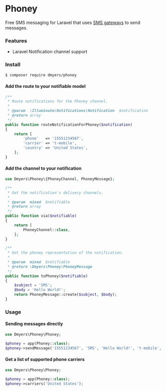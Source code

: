 # Phoney

Free SMS messaging for Laravel that uses [SMS gateways](https://en.wikipedia.org/wiki/SMS_gateway) to send messages.

### Features

* Laravel Notification channel support

### Install

```sh
$ composer require dmyers/phoney
```

#### Add the route to your notifiable model

```php
/**
 * Route notifications for the Phoney channel.
 *
 * @param  \Illuminate\Notifications\Notification  $notification
 * @return array
 */
public function routeNotificationForPhoney($notification)
{
    return [
        'phone'   => '15551234567',
        'carrier' => 't-mobile',
        'country' => 'United States',
    ];
}
```

#### Add the channel to your notification

```php
use Dmyers\Phoney\{PhoneyChannel, PhoneyMessage};

/**
 * Get the notification's delivery channels.
 *
 * @param  mixed  $notifiable
 * @return array
 */
public function via($notifiable)
{
    return [
        PhoneyChannel::class,
    ];
}

/**
 * Get the phoney representation of the notification.
 *
 * @param  mixed  $notifiable
 * @return \Dmyers\Phoney\PhoneyMessage
 */
public function toPhoney($notifiable)
{
    $subject = 'SMS';
    $body = 'Hello World!';
    return PhoneyMessage::create($subject, $body);
}
```

### Usage

#### Sending messages directly

```php
use Dmyers\Phoney\Phoney;

$phoney = app(Phoney::class);
$phoney->sendMessage('15551234567', 'SMS', 'Hello World!', 't-mobile', 'United States');
```

#### Get a list of supported phone carriers

```php
use Dmyers\Phoney\Phoney;

$phoney = app(Phoney::class);
$phoney->carriers('United States');
```

